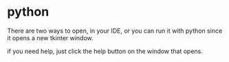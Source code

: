 # python

There are two ways to open, in your IDE, or you can run it with python since it opens a new tkinter window.

if you need help, just click the help button on the window that opens.
